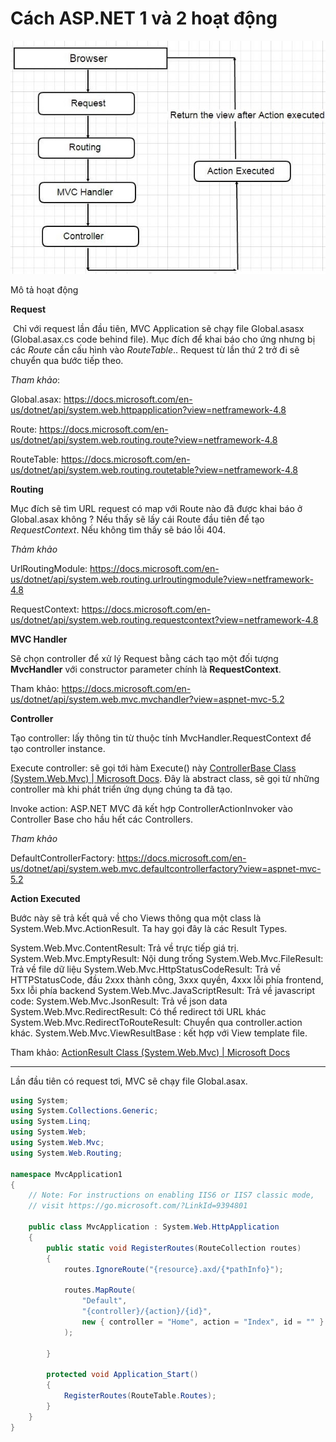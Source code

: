 # Cách ASP.NET 1 và 2 hoạt động

![](assets/MVC-request-life-cycle-pipeline.jpg)

Mô tả hoạt động

**Request** 

​	Chỉ với request lần đầu tiên, MVC Application sẽ chạy file Global.asasx (Global.asax.cs code behind file). Mục đích để khai báo cho ứng nhưng bị các *Route* cần cấu hình vào *RouteTable*.. Request từ lần thứ 2 trở đi sẽ chuyển qua bước tiếp theo. 

*Tham khảo*: 

Global.asax: https://docs.microsoft.com/en-us/dotnet/api/system.web.httpapplication?view=netframework-4.8

Route: https://docs.microsoft.com/en-us/dotnet/api/system.web.routing.route?view=netframework-4.8

RouteTable: https://docs.microsoft.com/en-us/dotnet/api/system.web.routing.routetable?view=netframework-4.8

**Routing**

   Mục đích sẽ tìm URL request có map với Route nào đã được khai báo ở Global.asax không ? Nếu thấy sẽ lấy cái Route đầu tiên để tạo *RequestContext*. Nếu không tìm thấy sẽ báo lỗi 404.

*Thảm khảo*

UrlRoutingModule:  https://docs.microsoft.com/en-us/dotnet/api/system.web.routing.urlroutingmodule?view=netframework-4.8

RequestContext: https://docs.microsoft.com/en-us/dotnet/api/system.web.routing.requestcontext?view=netframework-4.8



**MVC Handler**

Sẽ chọn controller để xử lý Request bằng cách tạo một đối tượng **MvcHandler** với constructor parameter chính là **RequestContext**. 

Tham khảo: https://docs.microsoft.com/en-us/dotnet/api/system.web.mvc.mvchandler?view=aspnet-mvc-5.2



**Controller**

Tạo controller: lấy thông tin từ thuộc tính MvcHandler.RequestContext để tạo controller instance.

Execute controller: sẽ gọi tới hàm Execute() này [ControllerBase Class (System.Web.Mvc) | Microsoft Docs](https://docs.microsoft.com/en-us/dotnet/api/system.web.mvc.controllerbase?view=aspnet-mvc-5.2). Đây là abstract class, sẽ gọi từ những controller mà khi phát triển ứng dụng chúng ta đã tạo.

Invoke action: ASP.NET MVC đã kết hợp ControllerActionInvoker vào Controller Base cho hầu hết các Controllers.

*Tham khảo*

DefaultControllerFactory: https://docs.microsoft.com/en-us/dotnet/api/system.web.mvc.defaultcontrollerfactory?view=aspnet-mvc-5.2



**Action Executed**

Bước này sẽ trả kết quả về cho Views thông qua một class là System.Web.Mvc.ActionResult. Ta hay gọi đây là các Result Types. 

System.Web.Mvc.ContentResult: Trả về trực tiếp giá trị.
System.Web.Mvc.EmptyResult: Nội dung trống
System.Web.Mvc.FileResult: Trả về file dữ liệu
System.Web.Mvc.HttpStatusCodeResult: Trả về HTTPStatusCode, đầu 2xxx thành công, 3xxx quyền, 4xxx lỗi phía frontend, 5xx lỗi phía backend
System.Web.Mvc.JavaScriptResult: Trả về javascript code: 
System.Web.Mvc.JsonResult: Trả về json data
System.Web.Mvc.RedirectResult: Có thể redirect tới URL khác
System.Web.Mvc.RedirectToRouteResult: Chuyển qua controller.action khác.
System.Web.Mvc.ViewResultBase  : kết hợp với View template file.

Tham khảo: [ActionResult Class (System.Web.Mvc) | Microsoft Docs](https://docs.microsoft.com/en-us/dotnet/api/system.web.mvc.actionresult?view=aspnet-mvc-5.2)





------------------------------------------



Lần đầu tiên có request tơi, MVC sẽ chạy file Global.asax. 

```C#
using System;
using System.Collections.Generic;
using System.Linq;
using System.Web;
using System.Web.Mvc;
using System.Web.Routing;

namespace MvcApplication1
{
    // Note: For instructions on enabling IIS6 or IIS7 classic mode, 
    // visit https://go.microsoft.com/?LinkId=9394801

    public class MvcApplication : System.Web.HttpApplication
    {
        public static void RegisterRoutes(RouteCollection routes)
        {
            routes.IgnoreRoute("{resource}.axd/{*pathInfo}");

            routes.MapRoute(
                "Default",                                              // Route name
                "{controller}/{action}/{id}",                           // URL with parameters
                new { controller = "Home", action = "Index", id = "" }  // Parameter defaults
            );

        }

        protected void Application_Start()
        {
            RegisterRoutes(RouteTable.Routes);
        }
    }
}
```

